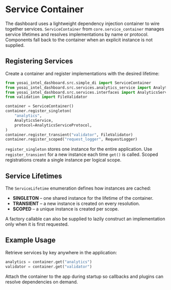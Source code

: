 # Service Container

The dashboard uses a lightweight dependency injection container to wire together services.
`ServiceContainer` from `core.service_container` manages service lifetimes and resolves
implementations by name or protocol. Components fall back to the container when an
explicit instance is not supplied.

## Registering Services

Create a container and register implementations with the desired lifetime:

```python
from yosai_intel_dashboard.src.simple_di import ServiceContainer
from yosai_intel_dashboard.src.services.analytics_service import AnalyticsService
from yosai_intel_dashboard.src.services.interfaces import AnalyticsServiceProtocol
from validation import FileValidator

container = ServiceContainer()
container.register_singleton(
    "analytics",
    AnalyticsService,
    protocol=AnalyticsServiceProtocol,
)
container.register_transient("validator", FileValidator)
container.register_scoped("request_logger", RequestLogger)
```

`register_singleton` stores one instance for the entire application. Use
`register_transient` for a new instance each time `get()` is called. Scoped
registrations create a single instance per logical scope.

## Service Lifetimes

The `ServiceLifetime` enumeration defines how instances are cached:

- **SINGLETON** – one shared instance for the lifetime of the container.
- **TRANSIENT** – a new instance is created on every resolution.
- **SCOPED** – a unique instance is created per scope.

A factory callable can also be supplied to lazily construct an implementation
only when it is first requested.

## Example Usage

Retrieve services by key anywhere in the application:

```python
analytics = container.get("analytics")
validator = container.get("validator")
```

Attach the container to the app during startup so callbacks and plugins can
resolve dependencies on demand.
